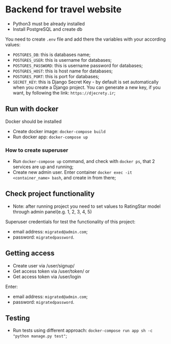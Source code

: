 # Backend for travel website

- Python3 must be already installed
- Install PostgreSQL and create db


You need to create `.env` file and add there the variables with your according values:
- `POSTGRES_DB`: this is databases name;
- `POSTGRES_USER`: this is username for databases;
- `POSTGRES_PASSWORD`: this is username password for databases;
- `POSTGRES_HOST`: this is host name for databases;
- `POSTGRES_PORT`: this is port for databases;
- `SECRET_KEY`: this is Django Secret Key - by default is set automatically when you create a Django project.
                You can generate a new key, if you want, by following the link: `https://djecrety.ir`;



## Run with docker

Docker should be installed

- Create docker image: `docker-compose build`
- Run docker app: `docker-compose up`


### How to create superuser
- Run `docker-compose up` command, and check with `docker ps`, that 2 services are up and running;
- Create new admin user. Enter container `docker exec -it <container_name> bash`, and create in from there;


  
## Check project functionality

- Note: after running project you need to set values to RatingStar model through admin panel(e.g. 1, 2, 3, 4, 5)

Superuser credentials for test the functionality of this project:
- email address: `migrated@admin.com`;
- password: `migratedpassword`.


## Getting access

- Create user via /user/signup/
- Get access token via /user/token/ or 
- Get access token via /user/login

Enter:
- email address: `migrated@admin.com`;
- password: `migratedpassword`.


## Testing

- Run tests using different approach: `docker-compose run app sh -c "python manage.py test"`;
